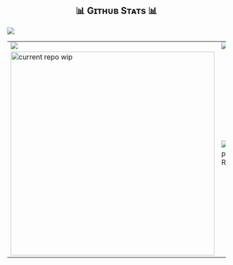 <!-- ![Aebrahm Ramos' Banner Image](./banner.png)-->




<h2 align="center">📊 Gɪᴛʜᴜʙ Sᴛᴀᴛs 📊</h2>
<table>
  <tr>
    <img align="center" src="https://github-readme-activity-graph.vercel.app/graph?username=aebrahmramos&theme=react-dark">
  <tr>
    <td>
      <img align="center" src="https://github-readme-stats.vercel.app/api?username=AebrahmRamos&count_private=true&show_icons=true&theme=nightowl&bg_color=0,000000,441350&title_color=c56a90&text_color=ffffff&rank_icon=github&hide=prs,issues,contribs&show=reviews,prs_merged,prs_merged_percentage">
    </td>
    <td>
      <img align="center" src="https://streak-stats.demolab.com?user=AebrahmRamos&theme=nightowl&background=0,000000,441350&fire=ffeb95&ring=ffeb95&sideNums=ffffff&sideLabels=ffffff&dates=c56a90&currStreakNum=ffffff">
    </td>
  </tr>
  <tr>
    <td>
      <img align="center" width="470" src="https://github-readme-stats.vercel.app/api/pin/?username=gdsc-dlsu&repo=home&theme=nightowl&show_owner=true&bg_color=0,000000,441350&title_color=c56a90&text_color=ffffff" alt="current repo wip" />
    </td>
    <td>
      <img align="center" src="https://github-contributor-stats.vercel.app/api?username=AebrahmRamos&limit=3&theme=nightowl&show_owner=true&combine_all_yearly_contributions=false&bg_color=0,000000,441350&title_color=c56a90&text_color=ffffff" alt="Top Repo" />
    </td>
  </tr>
</table>
<!--
**AebrahmRamos/AebrahmRamos** is a ✨ _special_ ✨ repository because its `README.md` (this file) appears on your GitHub profile.



Here are some ideas to get you started:

- 🔭 I’m currently working on ...
- 🌱 I’m currently learning ...
- 👯 I’m looking to collaborate on ...
- 🤔 I’m looking for help with ...
- 💬 Ask me about ...
- 📫 How to reach me: ...
- 😄 Pronouns: ...
- ⚡ Fun fact: ...
-->
